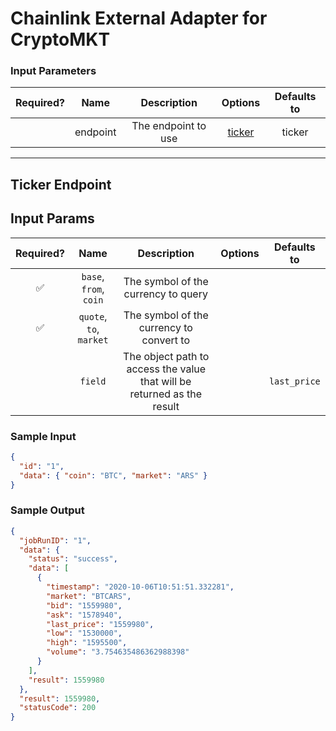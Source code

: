 # Chainlink External Adapter for CryptoMKT

### Input Parameters

| Required? |   Name   |     Description     |          Options           | Defaults to |
| :-------: | :------: | :-----------------: | :------------------------: | :---------: |
|           | endpoint | The endpoint to use | [ticker](#Ticker-Endpoint) |   ticker    |

---

## Ticker Endpoint

## Input Params

| Required? |          Name           |                               Description                               | Options | Defaults to  |
| :-------: | :---------------------: | :---------------------------------------------------------------------: | :-----: | :----------: |
|    ✅     | `base`, `from`, `coin`  |                   The symbol of the currency to query                   |         |              |
|    ✅     | `quote`, `to`, `market` |                The symbol of the currency to convert to                 |         |              |
|           |         `field`         | The object path to access the value that will be returned as the result |         | `last_price` |

### Sample Input

```json
{
  "id": "1",
  "data": { "coin": "BTC", "market": "ARS" }
}
```

### Sample Output

```json
{
  "jobRunID": "1",
  "data": {
    "status": "success",
    "data": [
      {
        "timestamp": "2020-10-06T10:51:51.332281",
        "market": "BTCARS",
        "bid": "1559980",
        "ask": "1578940",
        "last_price": "1559980",
        "low": "1530000",
        "high": "1595500",
        "volume": "3.754635486362988398"
      }
    ],
    "result": 1559980
  },
  "result": 1559980,
  "statusCode": 200
}
```
